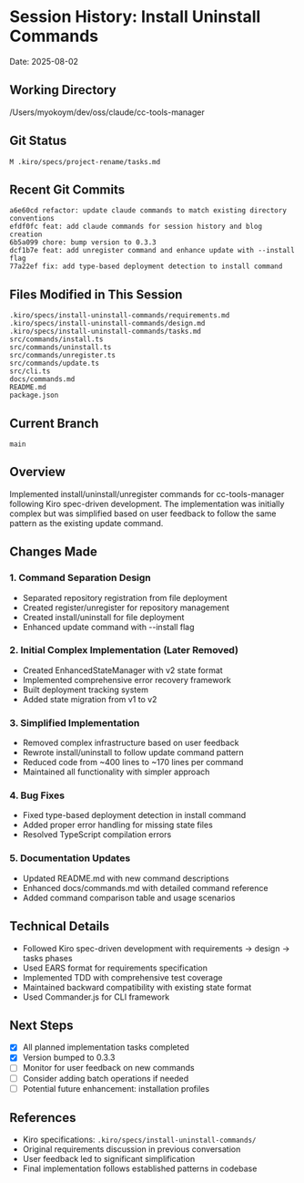 # Session History: Install Uninstall Commands

Date: 2025-08-02

## Working Directory
/Users/myokoym/dev/oss/claude/cc-tools-manager

## Git Status
```
M .kiro/specs/project-rename/tasks.md
```

## Recent Git Commits
```
a6e60cd refactor: update claude commands to match existing directory conventions
efdf0fc feat: add claude commands for session history and blog creation
6b5a099 chore: bump version to 0.3.3
dcf1b7e feat: add unregister command and enhance update with --install flag
77a22ef fix: add type-based deployment detection to install command
```

## Files Modified in This Session
```
.kiro/specs/install-uninstall-commands/requirements.md
.kiro/specs/install-uninstall-commands/design.md
.kiro/specs/install-uninstall-commands/tasks.md
src/commands/install.ts
src/commands/uninstall.ts
src/commands/unregister.ts
src/commands/update.ts
src/cli.ts
docs/commands.md
README.md
package.json
```

## Current Branch
```
main
```

## Overview
Implemented install/uninstall/unregister commands for cc-tools-manager following Kiro spec-driven development. The implementation was initially complex but was simplified based on user feedback to follow the same pattern as the existing update command.

## Changes Made

### 1. Command Separation Design
- Separated repository registration from file deployment
- Created register/unregister for repository management
- Created install/uninstall for file deployment
- Enhanced update command with --install flag

### 2. Initial Complex Implementation (Later Removed)
- Created EnhancedStateManager with v2 state format
- Implemented comprehensive error recovery framework
- Built deployment tracking system
- Added state migration from v1 to v2

### 3. Simplified Implementation
- Removed complex infrastructure based on user feedback
- Rewrote install/uninstall to follow update command pattern
- Reduced code from ~400 lines to ~170 lines per command
- Maintained all functionality with simpler approach

### 4. Bug Fixes
- Fixed type-based deployment detection in install command
- Added proper error handling for missing state files
- Resolved TypeScript compilation errors

### 5. Documentation Updates
- Updated README.md with new command descriptions
- Enhanced docs/commands.md with detailed command reference
- Added command comparison table and usage scenarios

## Technical Details
- Followed Kiro spec-driven development with requirements → design → tasks phases
- Used EARS format for requirements specification
- Implemented TDD with comprehensive test coverage
- Maintained backward compatibility with existing state format
- Used Commander.js for CLI framework

## Next Steps
- [x] All planned implementation tasks completed
- [x] Version bumped to 0.3.3
- [ ] Monitor for user feedback on new commands
- [ ] Consider adding batch operations if needed
- [ ] Potential future enhancement: installation profiles

## References
- Kiro specifications: `.kiro/specs/install-uninstall-commands/`
- Original requirements discussion in previous conversation
- User feedback led to significant simplification
- Final implementation follows established patterns in codebase